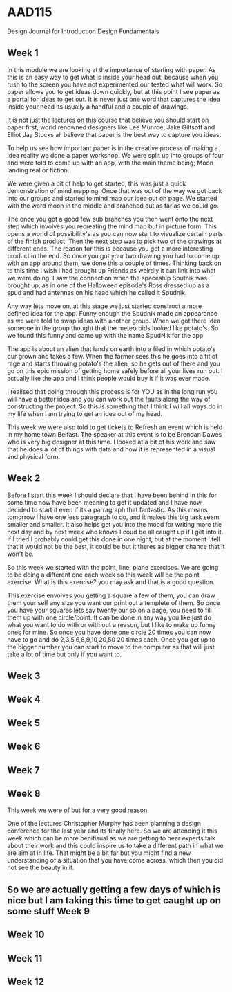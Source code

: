 AAD115
======

Design Journal for Introduction Design Fundamentals

Week 1
------

In this module we are looking at the importance of starting with paper. As this is an easy way to get what is inside your head out, because when you rush to the screen you have not experimented our tested what will work. So paper allows you to get ideas down quickly, but at this point I see paper as a portal for ideas to get out. It is never just one word that captures the idea inside your head its usually a handful and a couple of drawings.

It is not just the lectures on this course that believe you should start on paper first, world renowned designers like Lee Munroe, Jake Giltsoff and Elliot Jay Stocks all believe that paper is the best way to capture you ideas.

To help us see how important paper is in the creative process of making a idea reality we done a paper workshop. We were split up into groups of four and were told to come up with an app, with the main theme being; Moon landing real or fiction.

We were given a bit of help to get started, this was just a quick demonstration of mind mapping. Once that was out of the way we got back into our groups and started to mind map our idea out on page. We started with the word moon in the middle and branched out as far as we could go.

The once you got a good few sub branches you then went onto the next step which involves you recreating the mind map but in picture form. This opens a world of possibility's as you can now start to visualize certain parts of the finish product. Then the next step was to pick two of the drawings at different ends. The reason for this is because you get a more interesting product in the end. So once you got your two drawing you had to come up with an app around them, we done this a couple of times. Thinking back on to this time I wish I had brought up Friends as weirdly it can link into what we were doing. I saw the connection when the spaceship Sputnik was brought up, as in one of the Halloween episode's Ross dressed up as a spud and had antennas on his head which he called it Spudnik.

Any way lets move on, at this stage we just started construct a more defined idea for the app. Funny enough the Spudnik made an appearance as we were told to swap ideas with another group. When we got there idea someone in the group thought that the meteoroids looked like potato's. So we found this funny and came up with the name SpudNik for the app.

The app is about an alien that lands on earth into a filed in which potato's our grown and takes a few. When the farmer sees this he goes into a fit of rage and starts throwing potato's the alien, so he gets out of there and you go on this epic mission of getting home safely before all your lives run out. I actually like the app and I think people would buy it if it was ever made.

I realised that going through this process is for YOU as in the long run you will have a better idea and you can work out the faults along the way of constructing the project. So this is something that I think I will all ways do in my life when I am trying to get an idea out of my head.

This week we were also told to get tickets to Refresh an event which is held in my home town Belfast. The speaker at this event is to be Brendan Dawes who is very big designer at this time. I looked at a bit of his work and saw that he does a lot of things with data and how it is represented in a visual and physical form.
 

Week 2
------

Before I start this week I should declare that I have been behind in this for some time now have been meaning to get it updated and I have now decided to start it even if its a parragraph that fantastic. As this means tomorrow I have one less paragraph to do, and it makes this big task seem smaller and smaller. It also helps get you into the mood for writing more the next day and by next week who knows I coud be all caught up if I get into it. If I tried I probably could get this done in one night, but at the moment I fell that it would not be the best, it could be but it theres as bigger chance that it won't be.

So this week we started with the point, line, plane exercises. We are going to be doing a different one each week so this week will be the point exercise. What is this exercise? you may ask and that is a good question.

This exercise envolves you getting a square a few of them, you can draw them your self any size you want our print out a templete of them. So once you have your squares lets say twenty our so on a page, you need to fill them up with one circle/point. It can be done in any way you like just do what you want to do with or with out a reason, but I like to make up funny ones for mine. So once you have done one circle 20 times you can now have to go and do 2,3,5,6,8,9,10,20,50 20 times each. Once you get up to the bigger number you can start to move to the computer as that will just take a lot of time but only if you want to.


Week 3
------



Week 4
------

Week 5
------



Week 6
------

Week 7
------

Week 8
------
This week we were of but for a very good reason.

One of the lectures Christopher Murphy has been planning a design conference for the last year and its finally here. So we are attending it this week which can be more benifisual as we are getting to hear experts talk about their work and this could inspire us to take a different path in what we are aim at in life. That might be a bit far but you might find a new understanding of a situation that you have come across, which then you did not see the beauty in it.

So we are actually getting a few days of which is nice but I am taking this time to get caught up on some stuff
Week 9
------

Week 10
------

Week 11
------

Week 12
------
